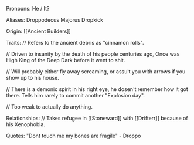 
Pronouns: He / It?

Aliases:
 Droppodecus Majorus
 Dropkick
 
Origin: [[Ancient Builders]]


Traits:
 // Refers to the ancient debris as "cinnamon rolls". 
 
 // Driven to insanity by the death of his people centuries ago, Once was High King of the Deep Dark before it went to shit.
 
 // Will probably either fly away screaming, or assult you with arrows if you show up to his house.
 
 // There is a demonic spirit in his right eye, he dosen't remember how it got there. Tells him rarely to commit another "Explosion day".
 
 // Too weak to actually do anything.
 
Relationships:
 // Takes refugee in [[Stoneward]] with [[Drifterr]] because of his Xenophobia.
 

Quotes:
 "Dont touch me my bones are fragile" - Droppo